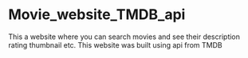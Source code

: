# Movie_website_TMDB_api
This a website where you can search movies and see their description rating thumbnail etc. This website was built using api from TMDB 
